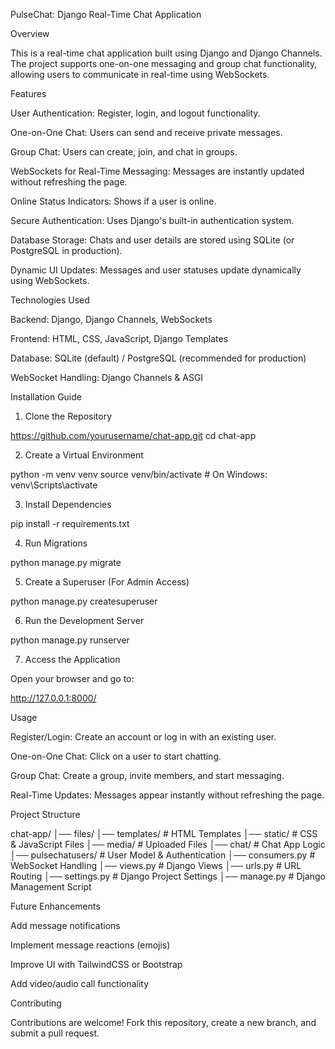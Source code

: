 PulseChat: Django Real-Time Chat Application

Overview

This is a real-time chat application built using Django and Django Channels. The project supports one-on-one messaging and group chat functionality, allowing users to communicate in real-time using WebSockets.

Features

User Authentication: Register, login, and logout functionality.

One-on-One Chat: Users can send and receive private messages.

Group Chat: Users can create, join, and chat in groups.

WebSockets for Real-Time Messaging: Messages are instantly updated without refreshing the page.

Online Status Indicators: Shows if a user is online.

Secure Authentication: Uses Django's built-in authentication system.

Database Storage: Chats and user details are stored using SQLite (or PostgreSQL in production).

Dynamic UI Updates: Messages and user statuses update dynamically using WebSockets.

Technologies Used

Backend: Django, Django Channels, WebSockets

Frontend: HTML, CSS, JavaScript, Django Templates

Database: SQLite (default) / PostgreSQL (recommended for production)

WebSocket Handling: Django Channels & ASGI

Installation Guide

1. Clone the Repository

https://github.com/yourusername/chat-app.git
cd chat-app

2. Create a Virtual Environment

python -m venv venv
source venv/bin/activate   # On Windows: venv\Scripts\activate

3. Install Dependencies

pip install -r requirements.txt

4. Run Migrations

python manage.py migrate

5. Create a Superuser (For Admin Access)

python manage.py createsuperuser

6. Run the Development Server

python manage.py runserver

7. Access the Application

Open your browser and go to:

http://127.0.0.1:8000/

Usage

Register/Login: Create an account or log in with an existing user.

One-on-One Chat: Click on a user to start chatting.

Group Chat: Create a group, invite members, and start messaging.

Real-Time Updates: Messages appear instantly without refreshing the page.

Project Structure

chat-app/
│── files/
│── templates/         # HTML Templates
│── static/            # CSS & JavaScript Files
│── media/             # Uploaded Files
│── chat/              # Chat App Logic
│── pulsechatusers/    # User Model & Authentication
│── consumers.py       # WebSocket Handling
│── views.py           # Django Views
│── urls.py            # URL Routing
│── settings.py        # Django Project Settings
│── manage.py          # Django Management Script

Future Enhancements

Add message notifications

Implement message reactions (emojis)

Improve UI with TailwindCSS or Bootstrap

Add video/audio call functionality

Contributing

Contributions are welcome! Fork this repository, create a new branch, and submit a pull request.
